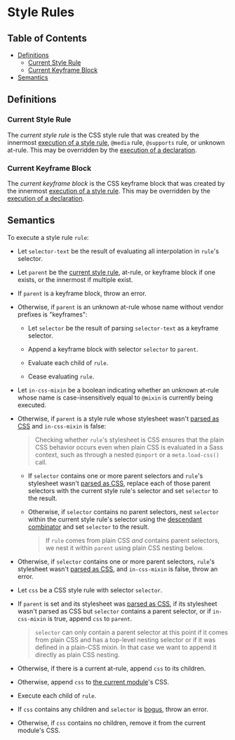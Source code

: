# Style Rules

## Table of Contents

* [Definitions](#definitions)
  * [Current Style Rule](#current-style-rule)
  * [Current Keyframe Block](#current-keyframe-block)
* [Semantics](#semantics)

## Definitions

### Current Style Rule

The *current style rule* is the CSS style rule that was created by the innermost
[execution of a style rule](#semantics), `@media` rule, `@supports` rule, or
unknown at-rule. This may be overridden by the [execution of a declaration].

[execution of a declaration]: declarations.md#semantics

### Current Keyframe Block

The *current keyframe block* is the CSS keyframe block that was created by the
innermost [execution of a style rule](#semantics). This may be overridden by the
[execution of a declaration].

## Semantics

To execute a style rule `rule`:

* Let `selector-text` be the result of evaluating all interpolation in `rule`'s
  selector.

* Let `parent` be the [current style rule], at-rule, or keyframe block if one
  exists, or the innermost if multiple exist.

  [current style rule]: #current-style-rule

* If `parent` is a keyframe block, throw an error.

* Otherwise, if `parent` is an unknown at-rule whose name without vendor
  prefixes is "keyframes":

  * Let `selector` be the result of parsing `selector-text` as a keyframe
    selector.

  * Append a keyframe block with selector `selector` to `parent`.

  * Evaluate each child of `rule`.

  * Cease evaluating `rule`.

* Let `in-css-mixin` be a boolean indicating whether an unknown at-rule whose
  name is case-insensitively equal to `@mixin` is currently being executed.

* Otherwise, if `parent` is a style rule whose stylesheet wasn't [parsed as CSS]
  and `in-css-mixin` is false:

  [parsed as CSS]: syntax.md#parsing-text-as-css

  > Checking whether `rule`'s stylesheet is CSS ensures that the plain CSS
  > behavior occurs even when plain CSS is evaluated in a Sass context, such as
  > through a nested `@import` or a `meta.load-css()` call.

  * If `selector` contains one or more parent selectors and `rule`'s stylesheet
    wasn't [parsed as CSS], replace each of those parent selectors with the
    current style rule's selector and set `selector` to the result.

  * Otherwise, if `selector` contains no parent selectors, nest `selector`
    within the current style rule's selector using the [descendant combinator]
    and set `selector` to the result.

    > If `rule` comes from plain CSS *and* contains parent selectors, we nest it
    > within `parent` using plain CSS nesting below.

  [descendant combinator]: https://www.w3.org/TR/selectors-3/#descendant-combinators

* Otherwise, if `selector` contains one or more parent selectors, `rule`'s
  stylesheet wasn't [parsed as CSS], and `in-css-mixin` is false, throw an
  error.

* Let `css` be a CSS style rule with selector `selector`.

* If `parent` is set and its stylesheet was [parsed as CSS], if its stylesheet
  wasn't parsed as CSS but `selector` contains a parent selector, or if
  `in-css-mixin` is true, append `css` to `parent`.

  > `selector` can only contain a parent selector at this point if it comes from
  > plain CSS and has a top-level nesting selector or if it was defined in a
  > plain-CSS mixin. In that case we want to append it directly as plain CSS
  > nesting.

* Otherwise, if there is a current at-rule, append `css` to its children.

* Otherwise, append `css` to [the current module]'s CSS.

  [the current module]: spec.md#current-module

* Execute each child of `rule`.

* If `css` contains any children and `selector` is [bogus], throw an error.

  [bogus]: selectors.md#bogus-selector

* Otherwise, if `css` contains no children, remove it from the current module's
  CSS.
